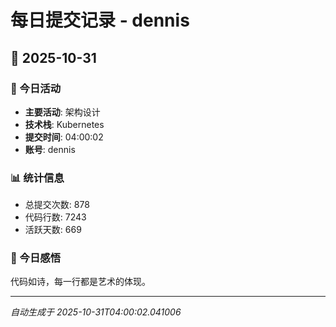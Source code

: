 # 每日提交记录 - dennis

## 📅 2025-10-31

### 🎯 今日活动
- **主要活动**: 架构设计
- **技术栈**: Kubernetes
- **提交时间**: 04:00:02
- **账号**: dennis

### 📊 统计信息
- 总提交次数: 878
- 代码行数: 7243
- 活跃天数: 669

### 💭 今日感悟
代码如诗，每一行都是艺术的体现。

---
*自动生成于 2025-10-31T04:00:02.041006*
